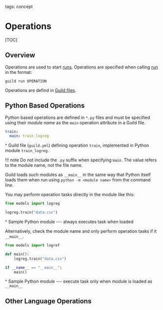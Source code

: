 tags: concept

# Operations

[TOC]

## Overview

Operations are used to start [runs](term:run). Operations are
specified when calling [run](cmd:run) in the format:

``` command
guild run OPERATION
```

Operations are defind in [Guild files](term:guildfile).

## Python Based Operations

Python based operations are defined in `*.py` files and must be
specified using their *module name* as the `main` operation attribute
in a Guild file.

``` yaml
train:
  main: train_logreg
```

^ Guild file (`guild.yml`) defining operation `train`, implemented in
Python module `train_logreg`.

!!! note
    Do not include the `.py` suffix when specifying `main`. The
    value refers to the module name, not the file name.

Guild loads such modules as `__main__` in the same way that Python
itself loads them when run using ``python -m <module name>`` from the
command line.

You may perform operation tasks directly in the module like this:

``` python
from models import logreg

logreg.train("data.csv")
```

^ Sample Python module --- always executes task when loaded

Alternatively, check the module name and only perform operation tasks
if it `__main__`.

``` python
from models import logref

def main():
    logreg.train("data.csv")

if __name__ == "__main__":
    main()
```

^ Sample Python module --- execute task only when module is loaded as
  `__main__`

## Other Language Operations
